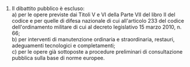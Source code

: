 1.  Il dibattito pubblico è escluso: <br>a) per le opere previste dai Titoli V e VI della Parte VII del libro II del codice e per quelle di difesa nazionale di cui all'articolo 233 del codice dell'ordinamento militare di cui al decreto legislativo 15 marzo 2010, n. 66; <br>b) per interventi di manutenzione ordinaria  e  straordinaria, restauri, adeguamenti tecnologici e completamenti; <br>c) per le opere già sottoposte a procedure  preliminari di consultazione pubblica sulla base di norme europee. 
